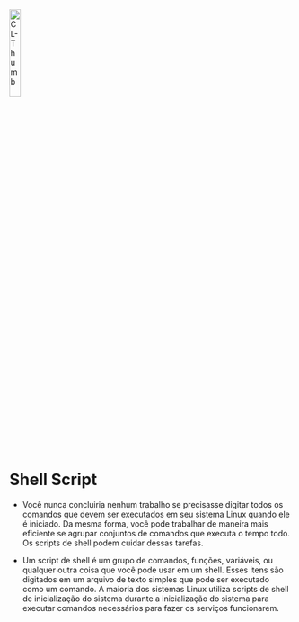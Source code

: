 <img src="https://github.com/0ortiz/Teste/blob/main/%E2%80%94Pngtree%E2%80%94pretty%20shells_6002056.png" alt="CL-Thumb" width=20%>

# Shell Script
- Você nunca concluiria nenhum trabalho se precisasse digitar todos os comandos que devem ser
executados em seu sistema Linux quando ele é iniciado. Da mesma forma, você pode trabalhar de
maneira mais eficiente se agrupar conjuntos de comandos que executa o tempo todo. Os scripts de
shell podem cuidar dessas tarefas.

- Um script de shell é um grupo de comandos, funções, variáveis, ou qualquer outra coisa que você pode
usar em um shell. Esses itens são digitados em um arquivo de texto simples que pode ser executado como
um comando. A maioria dos sistemas Linux utiliza scripts de shell de inicialização do sistema durante a
inicialização do sistema para executar comandos necessários para fazer os serviços funcionarem. 

